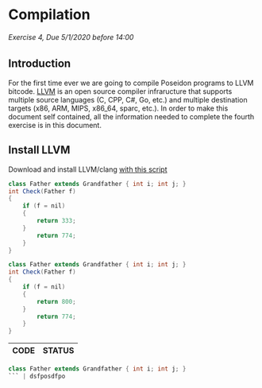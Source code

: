 # Compilation
###### Exercise 4, Due 5/1/2020 before 14:00

## Introduction
For the first time ever we are going to compile Poseidon programs to LLVM bitcode.
[LLVM](https://llvm.org/) is an open source compiler infraructure that supports
multiple source languages (C, CPP, C#, Go, etc.) and multiple destination targets
(x86, ARM, MIPS, x86_64, sparc, etc.).
In order to make this document self contained,
all the information needed to complete the fourth exercise is in this document.

## Install LLVM
Download and install LLVM/clang [with this script](https://github.com/OrenGitHub/COMPILATION_IDC_FOR_STUDENTS/blob/master/FOLDER_3_SOURCE_CODE/EX4/FOLDER_9_SCRIPTS/build-llvm-6.0.0) 

```java
class Father extends Grandfather { int i; int j; }
int Check(Father f)
{
	if (f = nil)
	{
	    return 333;
	}
	    return 774;
	}
}
```
```java
class Father extends Grandfather { int i; int j; }
int Check(Father f)
{
	if (f = nil)
	{
	    return 800;
	}
	    return 774;
	}
}
```



| CODE | STATUS |
| ---- | ------ |
```java
class Father extends Grandfather { int i; int j; }
``` | dsfposdfpo

